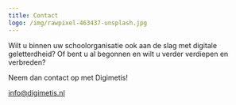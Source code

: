 ```yaml
---
title: Contact
logo: /img/rawpixel-463437-unsplash.jpg
---
```

Wilt u binnen uw schoolorganisatie ook aan de slag met digitale geletterdheid? Of bent u al begonnen en wilt u verder verdiepen en verbreden?

Neem dan contact op met Digimetis!

<a href="mailto:info@digimetis.nl">info@digimetis.nl</a>



